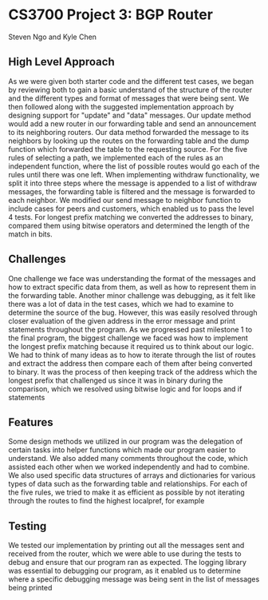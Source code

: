 # CS3700 Project 3: BGP Router

Steven Ngo and Kyle Chen

## High Level Approach

As we were given both starter code and the different test cases, we began
by reviewing both to gain a basic understand of the structure of the router and the different types and format
of messages that were being sent. We then followed along with the suggested implementation approach by designing
support for "update" and "data" messages. Our update method would add a new router in our forwarding table and send
an announcement to its neighboring routers. Our data method forwarded the message to its neighbors by looking up
the routes on the forwarding table and the dump function which forwarded the table to the requesting source. For the
five rules of selecting a path, we implemented each of the rules as an independent function, where the list of 
possible routes would go each of the rules until there was one left. When implementing withdraw functionality, we 
split it into three steps where the message is appended to a list of withdraw messages, the forwarding table
is filtered and the message is forwarded to each neighbor. We modified our send message to neighbor function to 
include cases for peers and customers, which enabled us to pass the level 4 tests. For longest prefix matching we
converted the addresses to binary, compared them using bitwise operators and determined the length of the match in
bits.

## Challenges

One challenge we face was understanding the format of the messages and how to extract specific data
from them, as well as how to represent them in the forwarding table. Another minor challenge was debugging, as 
it felt like there was a lot of data in the test cases, which we had to examine to determine the source of the 
bug. However, this was easily resolved through closer evaluation of the given address in the error message
and print statements throughout the program. As we progressed past milestone 1 to the final program, the biggest
challenge we faced was how to implement the longest prefix matching because it required us to think about
our logic. We had to think of many ideas as to how to iterate through the list of routes and extract the address
then compare each of them after being converted to binary. It was the process of then keeping track of the 
address which the longest prefix that challenged us since it was in binary during the comparison, which we resolved
using bitwise logic and for loops and if statements

## Features

Some design methods we utilized in our program was the delegation of certain tasks into helper functions which 
made our program easier to understand. We also added many comments throughout the code, which assisted each other
when we worked independently and had to combine. We also used specific data structures of arrays and dictionaries
for various types of data such as the forwarding table and relationships. For each of the five rules, we tried to
make it as efficient as possible by not iterating through the routes to find the highest localpref, for example

## Testing

We tested our implementation by printing out all the messages sent and received from the router, which we
were able to use during the tests to debug and ensure that our program ran as expected. The logging library was
essential to debugging our program, as it enabled us to determine where a specific debugging message was being
sent in the list of messages being printed